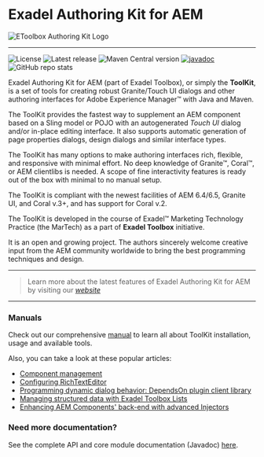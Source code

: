 # Exadel Authoring Kit for AEM

![EToolbox Authoring Kit Logo](./docs/img/logo.png)

***
![License](https://img.shields.io/github/license/exadel-inc/etoolbox-authoring-kit)
![Latest release](https://img.shields.io/github/v/release/exadel-inc/etoolbox-authoring-kit?color=%23ed8756)
![Maven Central version](https://img.shields.io/maven-central/v/com.exadel.etoolbox/etoolbox-authoring-kit)
[![javadoc](https://javadoc.io/badge2/com.exadel.etoolbox/etoolbox-authoring-kit-core/javadoc.svg)](https://javadoc.io/doc/com.exadel.etoolbox/etoolbox-authoring-kit-core)
![GitHub repo stats](https://img.shields.io/github/stars/exadel-inc/etoolbox-authoring-kit?style=flat&color=%23FFD700)

Exadel Authoring Kit for AEM (part of Exadel Toolbox), or simply the **ToolKit**, is a set of tools for creating robust Granite/Touch UI dialogs and other authoring interfaces for Adobe Experience Manager&trade; with Java and Maven.

The ToolKit provides the fastest way to supplement an AEM component based on a Sling model or POJO with an autogenerated _Touch UI_ dialog and/or in-place editing interface. It also supports automatic generation of page properties dialogs, design dialogs and similar interface types.

The ToolKit has many options to make authoring interfaces rich, flexible, and responsive with minimal effort. No deep knowledge of Granite&trade;, Coral&trade;, or AEM clientlibs is needed. A scope of fine interactivity features is ready out of the box with minimal to no manual setup.

The ToolKit is compliant with the newest facilities of AEM 6.4/6.5, Granite UI, and Coral v.3+, and has support for Coral v.2.

The ToolKit is developed in the course of Exadel&trade; Marketing Technology Practice (the MarTech) as a part of **Exadel Toolbox** initiative.

It is an open and growing project. The authors sincerely welcome creative input from the AEM community worldwide to bring the best programming techniques and design.

***
> Learn more about the latest features of Exadel Authoring Kit for AEM by visiting our [_website_](https://exadel-inc.github.io/etoolbox-authoring-kit)
>
***

### Manuals

Check out our comprehensive [manual](https://exadel-inc.github.io/etoolbox-authoring-kit/content/getting-started/installation/) to learn all about ToolKit installation, usage and available tools.

Also, you can take a look at these popular articles:
- [Component management](docs/content/dev-tools/component-management/component-structure.md)
- [Configuring RichTextEditor](docs/content/dev-tools/component-management/dialog-fields/configuring-rte.md)
- [Programming dynamic dialog behavior: DependsOn plugin client library](docs/content/dev-tools/depends-on/introduction.md)
- [Managing structured data with Exadel Toolbox Lists](docs/content/authoring-tools/etoolbox-lists.md)
- [Enhancing AEM Components' back-end with advanced Injectors](docs/content/dev-tools/injectors.md)

### Need more documentation?

See the complete API and core module documentation (Javadoc) [here](https://javadoc.io/doc/com.exadel.etoolbox/etoolbox-authoring-kit-core/latest/index.html).
